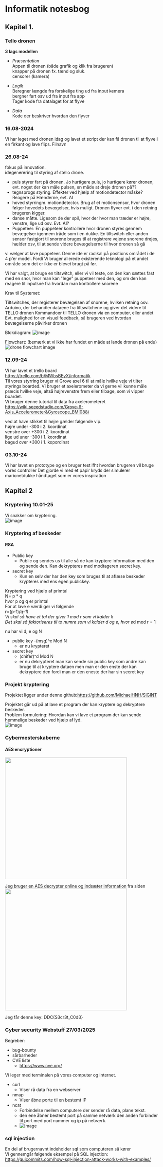 # Informatik notesbog 
## Kapitel 1. 
### Tello dronen
__3 lags modellen__  
- _Præsentation_  
  Appen til dronen (både grafik og klik fra brugeren)  
  knapper på dronen fx. tænd og sluk.  
  censorer (kamera)
   
- _Logik_  
  Beregner længde fra forskelige ting ud fra input kemera  
  bergner fart osv ud fra input fra app  
  Tager kode fra datalaget for at flyve
  
- _Data_  
  Kode der beskriver hvordan den flyver

### 16.08-2024
Vi har leget med dronen idag og lavet et script der kan få dronen til at flyve i en firkant og lave flips. Filnavn 

### 26.08-24
fokus på innovation.  
idegenerering til styring af stello drone.

- puls styrer fart på dronen. Jo hurtigere puls, jo hurtigere kører dronen, evt. noget der kan måle pulsen, en måde at dreje dronen på??
- tegnsprogs styring. Effekter ved hjælp af motiondetector måske? Reagere på Hænderne, evt. AI
- hoved styrringm. motiondetector. Brug af et motionsensor, hvor dronen følger hovedets bevægelser, hvis muligt. Dronen flyver evt. i den retning brugeren kigger.
- danse måtte. Ligesom de der spil, hvor der hvor man træder er højre, venstre, lige ud osv. Evt. AI?
- Puppeteer: En puppeteer kontrollere hvor dronen styres gennem bevægelser igennem tråde som i en dukke. En tiltswitch eller anden sensor fastgjort til snorene bruges til at registrere vejene snorene drejes, hælder osv, til at sende videre bevægelserne til hvor dronen så gå

vi vælger at lave puppeteer. Denne ide er radikal på positions området i de 4 p'er model.
Fordi Vi bruger allerede existerende teknologi på et andet område som det er ikke er blevet brugt på før.


Vi har valgt, at bruge en tiltswitch, eller vi vil teste, om den kan sættes fast med en snor, hvor man kan "lege" puppeteer med den, og om den kan reagere til inputsne fra hvordan man kontrollere snorene

Krav til Systemet:

Tiltswitches, der registerer bevægelsen af snorene, hvilken retning osv.
Arduino, der behandler dataene fra tiltswitchene og giver det videre til TELLO dronen
Kommandoer til TELLO dronen via en computer, eller andet
Evt. mulighed for en visuel feedback, så brugeren ved hvordan bevægelserne påvirker dronen

Blokdiagram:
![image](https://github.com/user-attachments/assets/02548c5d-0ed8-4f24-8d31-f9e2266ccc8b)

Flowchart: 
(bemærk at vi ikke har fundet en måde at lande dronen på endu)
![drone flowchart image](https://github.com/user-attachments/assets/9b1fab64-d9b9-4d64-8787-4a6a89a49e5c)

 ### 12.09-24
 Vi har lavet et trello board   
 https://trello.com/b/MWbsBEyX/informatik    
 Til vores styrring bruger vi Grove axel 6 til at måle hvilke veje vi tilter styrings boarded. Vi bruger et axelerometer da vi gerne vil kunne måle præcis hvilke veje, altså højrevenstre frem eller tilbage, som vi vipper boardet.   
 Vi bruger denne tutorial til data fra axelerometeret   
 https://wiki.seeedstudio.com/Grove-6-Axis_Accelerometer&Gyroscope_BMI088/ 

 ved at have stikket til højre gælder følgende vip.   
højre under -300 i 2. koordinat   
venstre over +300 i 2. koordinat   
lige ud uner -300 i 1. koordinat   
bagud over +300 i 1. kopordinat   

### 03.10-24
Vi har lavet en prototype og en bruger test ifht hvordan brugeren vil bruge vores controller
Det gjorde vi med et papir kryds der simulerer marionetdukke håndtaget som er vores inspiration

## Kapitel 2  
### Kryptering 10.01-25  
  
Vi snakker om kryptering.  
![image](https://github.com/user-attachments/assets/537395d1-710a-49c2-8c97-e6a7ef15934a)

 
### Kryptering af beskeder
#### RSA
- Public key
    - Public og sendes us til alle så de kan kryptere information med den og sende den. Kan dekrypteres med modtageren secret key.
- secret key
    - Kun en selv der har den key som bruges til at aflæse beskeder krypteres med ens egen publickey.

Kryptering ved hjælp af primtal  
N= p * q   
hvor p og q er primtal  
For at lave e værdi gør vi følgende  
r=(p-1)*(q-1)  
Vi skal så have et tal der giver 1 mod r som vi kalder k  
Det skal så faktoriseres til to numre som vi kalder d og e, hvor e*d mod r = 1  

nu har vi d, e og N  

- public key
    -(msg)^e Mod N
    - er nu krypteret
- secret key 
    - (chifer)^d Mod N
    - er nu dekrypteret
man kan sende sin public key som andre kan bruge til at kryptere dataen men man er den enste der kan dekryptere den fordi man er den eneste der har sin secret key

### Projekt kryptering
Projektet ligger under denne github:https://github.com/MichaelHNH/SIGINT   

Projektet går ud på at lave et program der kan kryptere og dekryptere beskeder.   
Problem formulering: Hvordan kan vi lave et program der kan sende hemmelige beskeder ved hjælp af lyd.   
![image](https://github.com/user-attachments/assets/ffed0a42-5872-4132-9455-3c0f9253a31c)


### Cybermesterskaberne
#### AES encryptioner
[<img src="https://github.com/user-attachments/assets/aee76d11-4729-4d20-921c-aaf1cd96127f" width="400"/>](https://github.com/user-attachments/assets/aee76d11-4729-4d20-921c-aaf1cd96127f)

Jeg bruger en AES decrypter online og indsæter information fra siden   
[<img src="https://github.com/user-attachments/assets/fcbecfbb-cbb4-48e1-8e9d-e81f82671f50" width="400"/>](https://github.com/user-attachments/assets/fcbecfbb-cbb4-48e1-8e9d-e81f82671f50)

Jeg får denne key: DDC{S3cr3t_C0d3}  

### Cyber security Webstuff 27/03/2025
Begreber:   
* bug-bounty
* sårbarheder
* CVE liste
  *   https://www.cve.org/   

Vi leger med terminalen på vores computer og internet.
* curl
  * Viser rå data fra en webserver
* nmap
  * Viser åbne porte til en bestemt IP
* ncat
  * Forbindelse mellem computere der sender rå data, plane tekst.
  * den ene åbner bestemt port på samme netværk den anden forbinder til port med port nummer og ip på netværk.
  * ![image](https://github.com/user-attachments/assets/e4f931dd-9f83-49f0-bb5f-a27b57079242)

### sql injection

En del af brugernavnt indeholder sql som computeren så kører   
Vi gennemgår følgende eksempel på SQL injection:   
https://guicommits.com/how-sql-injection-attack-works-with-examples/ 

